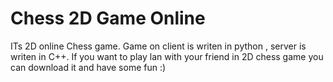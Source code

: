 # Chess 2D Game Online

ITs 2D online Chess game. Game on client is writen in python , server is writen in C++. 
If you want to play lan with your friend in 2D chess game you can download it and have some fun :)
